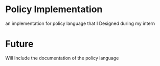 # Policy Implementation
an implementation for policy language that I Designed during my intern
# Future
 Will Include the documentation of the policy language

